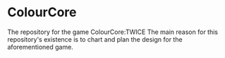 # ColourCore
The repository for the game ColourCore:TWICE
The main reason for this repository's existence is to chart and plan the design for the aforementioned game.
